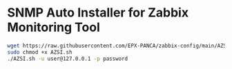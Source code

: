 # SNMP Auto Installer for Zabbix Monitoring Tool

```sh
wget https://raw.githubusercontent.com/EPX-PANCA/zabbix-config/main/AZSI.sh
sudo chmod +x AZSI.sh
./AZSI.sh -u user@127.0.0.1 -p password
```
